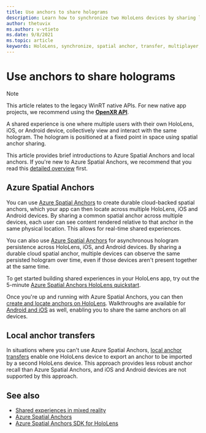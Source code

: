 ```yaml
---
title: Use anchors to share holograms
description: Learn how to synchronize two HoloLens devices by sharing local and Azure spatial anchors in DirectX applications.
author: thetuvix
ms.author: v-vtieto
ms.date: 9/8/2021
ms.topic: article
keywords: HoloLens, synchronize, spatial anchor, transfer, multiplayer, view, scenario, walkthrough, sample code, Azure, Azure Spatial Anchors, ASA
---
```


# Use anchors to share holograms

> [!NOTE]
> This article relates to the legacy WinRT native APIs.  For new native app projects, we recommend using the **[OpenXR API](../native/openxr-getting-started.md)**.

A shared experience is one where multiple users with their own HoloLens, iOS, or Android device, collectively view and interact with the same hologram. The hologram is positioned at a fixed point in space using spatial anchor sharing.

This article provides brief introductions to Azure Spatial Anchors and local anchors. If you're new to Azure Spatial Anchors, we recommend that you read this [detailed overview](../../design/spatial-anchors.md) first.

## Azure Spatial Anchors

You can use <a href="/azure/spatial-anchors/overview" target="_blank">Azure Spatial Anchors</a> to create durable cloud-backed spatial anchors, which your app can then locate across multiple HoloLens, iOS and Android devices.  By sharing a common spatial anchor across multiple devices, each user can see content rendered relative to that anchor in the same physical location.  This allows for real-time shared experiences.

You can also use <a href="/azure/spatial-anchors/overview" target="_blank">Azure Spatial Anchors</a> for asynchronous hologram persistence across HoloLens, iOS, and Android devices.  By sharing a durable cloud spatial anchor, multiple devices can observe the same persisted hologram over time, even if those devices aren't present together at the same time.

To get started building shared experiences in your HoloLens app, try out the 5-minute <a href="/azure/spatial-anchors/quickstarts/get-started-hololens" target="_blank">Azure Spatial Anchors HoloLens quickstart</a>.

Once you're up and running with Azure Spatial Anchors, you can then <a href="/azure/spatial-anchors/concepts/create-locate-anchors-cpp-winrt" target="_blank">create and locate anchors on HoloLens</a>.  Walkthroughs are available for <a href="/azure/spatial-anchors/create-locate-anchors-overview" target="_blank">Android and iOS</a> as well, enabling you to share the same anchors on all devices.

## Local anchor transfers

In situations where you can't use Azure Spatial Anchors, [local anchor transfers](../../out-of-scope/local-anchor-transfers-in-directx.md) enable one HoloLens device to export an anchor to be imported by a second HoloLens device.  This approach provides less robust anchor recall than Azure Spatial Anchors, and iOS and Android devices are not supported by this approach.

## See also

* [Shared experiences in mixed reality](../../design/shared-experiences-in-mixed-reality.md)
* <a href="/azure/spatial-anchors" target="_blank">Azure Spatial Anchors</a>
* <a href="/cpp/api/spatial-anchors/winrt/" target="_blank">Azure Spatial Anchors SDK for HoloLens</a>
